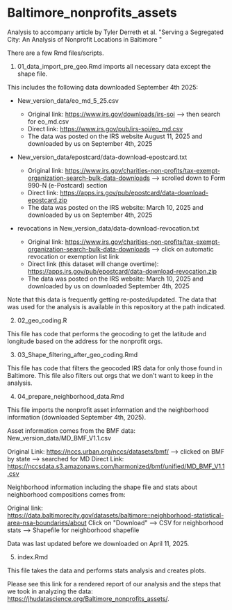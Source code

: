 # Baltimore_nonprofits_assets

Analysis to accompany article by Tyler Derreth et al. "Serving a Segregated City: An Analysis of Nonprofit Locations in Baltimore "

There are a few Rmd files/scripts.

1) 01_data_import_pre_geo.Rmd imports all necessary data except the shape file.

This includes the following data downloaded September 4th 2025:

- New_version_data/eo_md_5_25.csv
  - Original link:  https://www.irs.gov/downloads/irs-soi --> then search for eo_md.csv
  - Direct link: https://www.irs.gov/pub/irs-soi/eo_md.csv
  - The data was posted on the IRS website August 11, 2025 and downloaded by us on September 4th, 2025

- New_version_data/epostcard/data-download-epostcard.txt
  - Original link: https://www.irs.gov/charities-non-profits/tax-exempt-organization-search-bulk-data-downloads --> scrolled down to Form 990-N (e-Postcard) section
  - Direct link: https://apps.irs.gov/pub/epostcard/data-download-epostcard.zip 
  - The data was posted on the IRS website: March 10, 2025 and downloaded by us on September 4th, 2025
 
- revocations in New_version_data/data-download-revocation.txt
  - Original link: https://www.irs.gov/charities-non-profits/tax-exempt-organization-search-bulk-data-downloads --> click on automatic revocation or exemption list link
  - Direct link (this dataset will change overtime): https://apps.irs.gov/pub/epostcard/data-download-revocation.zip
  - The data was posted on the IRS website: March 10, 2025 and downloaded by us on downloaded September 4th, 2025


Note that this data is frequently getting re-posted/updated. The data that was used for the analysis is available in this repository at the path indicated.

2) 02_geo_coding.R 

This file has code that performs the geocoding to get the latitude and longitude based on the address for the nonprofit orgs.

3) 03_Shape_filtering_after_geo_coding.Rmd

This file has code that filters the geocoded IRS data for only those found in Baltimore. This file also filters out orgs that we don't want to keep in the analysis.

4) 04_prepare_neighborhood_data.Rmd

This file imports the nonprofit asset information and the neighborhood information (downloaded September 4th, 2025).

Asset information comes from the BMF data: New_version_data/MD_BMF_V1.1.csv

Original Link: https://nccs.urban.org/nccs/datasets/bmf/ --> clicked on BMF by state --> searched for MD
Direct Link:  https://nccsdata.s3.amazonaws.com/harmonized/bmf/unified/MD_BMF_V1.1.csv  

Neighborhood information including the shape file and stats about neighborhood compositions comes from:

Original link: https://data.baltimorecity.gov/datasets/baltimore::neighborhood-statistical-area-nsa-boundaries/about
Click on "Download" --> CSV for neighborhood stats 
                    --> Shapefile for neighborhood shapefile

Data was last updated before we downloaded on April 11, 2025.

5) index.Rmd

This file takes the data and performs stats analysis and creates plots.


Please see this link for a rendered report of our analysis and the steps that we took in analyzing the data: https://jhudatascience.org/Baltimore_nonprofits_assets/. 
